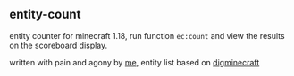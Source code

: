 ## entity-count

entity counter for minecraft 1.18, run function `ec:count` and view the results on the scoreboard display.

written with pain and agony by [me](https://plexion.dev/me), entity list based on [digminecraft](https://www.digminecraft.com/lists/entity_list_pc.php)